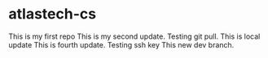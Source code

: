 # atlastech-cs
This is my first repo
This is my second update. Testing git pull.
This is local update
This is fourth update. Testing ssh key
This new dev branch.
